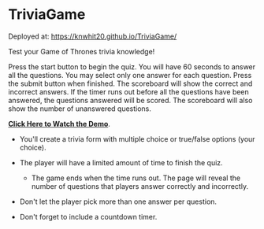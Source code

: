 # TriviaGame

Deployed at: https://knwhit20.github.io/TriviaGame/

Test your Game of Thrones trivia knowledge!

Press the start button to begin the quiz. You will have 60 seconds to answer all the questions.  You may select only one answer for each question. Press the submit button when finished.  The scoreboard will show the correct and incorrect answers.  If the timer runs out before all the questions have been answered, the questions answered  will  be scored.  The scoreboard will  also show  the number of unanswered questions.






**[Click Here to Watch the Demo](https://youtu.be/fBIj8YsA9dk)**.

* You'll create a trivia form with multiple choice or true/false options (your choice).

* The player will have a limited amount of time to finish the quiz. 

  * The game ends when the time runs out. The page will reveal the number of questions that players answer correctly and incorrectly.

* Don't let the player pick more than one answer per question.

* Don't forget to include a countdown timer.
